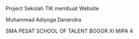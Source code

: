 Project Sekolah TIK membuat Website

Muhammad Adiyoga Danendra 

SMA PESAT SCHOOL OF TALENT BOGOR
XI MIPA 4
